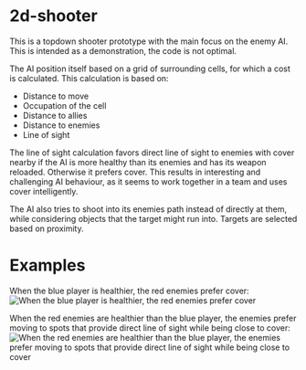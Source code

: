 # 2d-shooter
This is a topdown shooter prototype with the main focus on the enemy AI. This is intended as a demonstration, the code is not optimal.

The AI position itself based on a grid of surrounding cells, for which a cost is calculated. This calculation is based on:
- Distance to move
- Occupation of the cell
- Distance to allies
- Distance to enemies
- Line of sight

The line of sight calculation favors direct line of sight to enemies with cover nearby if the AI is more healthy than its enemies and has its weapon reloaded. Otherwise it prefers cover. This results in interesting and challenging AI behaviour, as it seems to work together in a team and uses cover intelligently.

The AI also tries to shoot into its enemies path instead of directly at them, while considering objects that the target might run into. Targets are selected based on proximity.

# Examples
When the blue player is healthier, the red enemies prefer cover:
![When the blue player is healthier, the red enemies prefer cover](examplegifs/enemy_low.gif?raw=true)

When the red enemies are healthier than the blue player, the enemies prefer moving to spots that provide direct line of sight while being close to cover:
![When the red enemies are healthier than the blue player, the enemies prefer moving to spots that provide direct line of sight while being close to cover](examplegifs/player_low.gif?raw=true)
